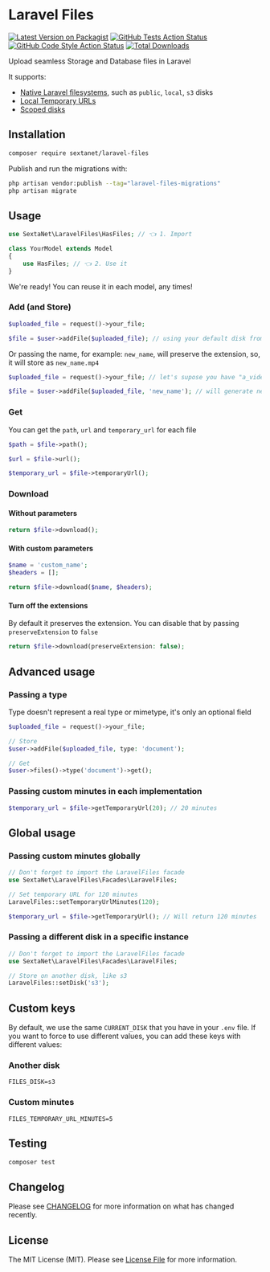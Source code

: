 # Laravel Files

[![Latest Version on Packagist](https://img.shields.io/packagist/v/sextanet/laravel-files.svg?style=flat-square)](https://packagist.org/packages/sextanet/laravel-files)
[![GitHub Tests Action Status](https://img.shields.io/github/actions/workflow/status/sextanet/laravel-files/run-tests.yml?branch=main&label=tests&style=flat-square)](https://github.com/sextanet/laravel-files/actions?query=workflow%3Arun-tests+branch%3Amain)
[![GitHub Code Style Action Status](https://img.shields.io/github/actions/workflow/status/sextanet/laravel-files/fix-php-code-style-issues.yml?branch=main&label=code%20style&style=flat-square)](https://github.com/sextanet/laravel-files/actions?query=workflow%3A"Fix+PHP+code+style+issues"+branch%3Amain)
[![Total Downloads](https://img.shields.io/packagist/dt/sextanet/laravel-files.svg?style=flat-square)](https://packagist.org/packages/sextanet/laravel-files)

Upload seamless Storage and Database files in Laravel

It supports:
- [Native Laravel filesystems](https://laravel.com/docs/12.x/filesystem), such as `public`, `local`, `s3` disks
- [Local Temporary URLs ](https://laravel.com/docs/12.x/filesystem#enabling-local-temporary-urls)
- [Scoped disks](https://laravel.com/docs/12.x/filesystem#scoped-and-read-only-filesystems)

## Installation

```bash
composer require sextanet/laravel-files
```

Publish and run the migrations with:

```bash
php artisan vendor:publish --tag="laravel-files-migrations"
php artisan migrate
```

## Usage

```php
use SextaNet\LaravelFiles\HasFiles; // 👈 1. Import

class YourModel extends Model
{
    use HasFiles; // 👈 2. Use it
}
```

We're ready! You can reuse it in each model, any times!

### Add (and Store)

```php
$uploaded_file = request()->your_file;

$file = $user->addFile($uploaded_file); // using your default disk from config/filesystems.php
```

Or passing the name, for example: `new_name`, will preserve the extension, so, it will store as `new_name.mp4`

```php
$uploaded_file = request()->your_file; // let's supose you have "a_video.mp4"

$file = $user->addFile($uploaded_file, 'new_name'); // will generate new_name.mp4
```

### Get

You can get the `path`, `url` and `temporary_url` for each file

```php
$path = $file->path();

$url = $file->url();

$temporary_url = $file->temporaryUrl();
```

### Download

#### Without parameters

```php
return $file->download();
```

#### With custom parameters

```php
$name = 'custom_name';
$headers = [];

return $file->download($name, $headers);
```

#### Turn off the extensions

By default it preserves the extension. You can disable that by passing `preserveExtension` to `false`

```php
return $file->download(preserveExtension: false);
```

## Advanced usage

### Passing a type

Type doesn't represent a real type or mimetype, it's only an optional field

```php
$uploaded_file = request()->your_file;

// Store
$user->addFile($uploaded_file, type: 'document');

// Get
$user->files()->type('document')->get();
```

### Passing custom minutes in each implementation

```php
$temporary_url = $file->getTemporaryUrl(20); // 20 minutes
```

## Global usage

### Passing custom minutes globally

```php
// Don't forget to import the LaravelFiles facade
use SextaNet\LaravelFiles\Facades\LaravelFiles;

// Set temporary URL for 120 minutes
LaravelFiles::setTemporaryUrlMinutes(120);

$temporary_url = $file->getTemporaryUrl(); // Will return 120 minutes

```


### Passing a different disk in a specific instance

```php
// Don't forget to import the LaravelFiles facade
use SextaNet\LaravelFiles\Facades\LaravelFiles;

// Store on another disk, like s3
LaravelFiles::setDisk('s3');
```

## Custom keys

By default, we use the same `CURRENT_DISK` that you have in your `.env` file. If you want to force to use different values, you can add these keys with different values:

### Another disk
```dotenv
FILES_DISK=s3
```

### Custom minutes

```dotenv
FILES_TEMPORARY_URL_MINUTES=5
```

## Testing

```bash
composer test
```

## Changelog

Please see [CHANGELOG](CHANGELOG.md) for more information on what has changed recently.

## License

The MIT License (MIT). Please see [License File](LICENSE.md) for more information.
